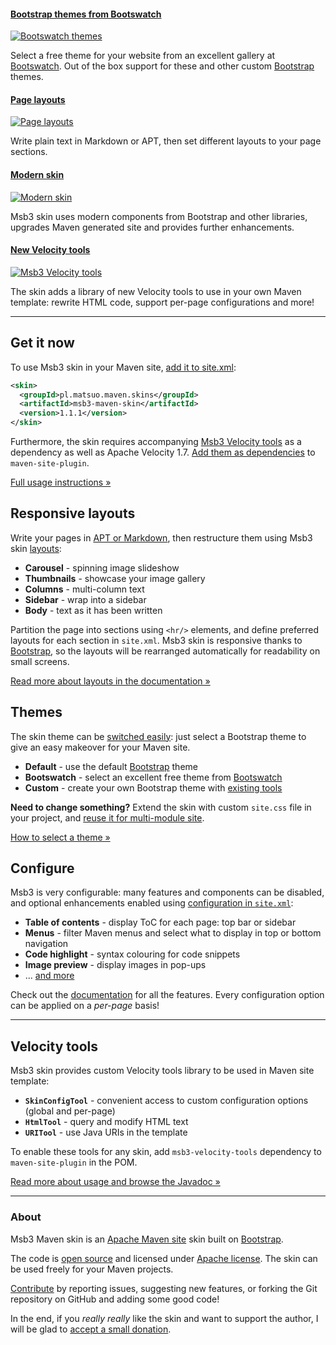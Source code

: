 #### [Bootstrap themes from Bootswatch][themes]

[![Bootswatch themes](images/carousel-themes.png)][themes]

Select a free theme for your website from an excellent gallery at [Bootswatch][bootswatch].
Out of the box support for these and other custom [Bootstrap][bootstrap] themes.


#### [Page layouts][msb3-layouts]

[![Page layouts](images/carousel-layouts.jpg)][msb3-layouts]

Write plain text in Markdown or APT, then set different layouts to your page sections.


#### [Modern skin][msb3-misc]

[![Modern skin](images/carousel-components.jpg)][msb3-misc]

Msb3 skin uses modern components from Bootstrap and other libraries, upgrades Maven generated
site and provides further enhancements.


#### [New Velocity tools][msb3-tools]

[![Msb3 Velocity tools](images/carousel-tools.png)][msb3-tools]

The skin adds a library of new Velocity tools to use in your own Maven template: rewrite HTML code,
support per-page configurations and more!


[bootswatch]: http://bootswatch.com
[bootstrap]: http://getbootstrap.com
[themes]: skin/themes/
[msb3-layouts]: skin/layouts.html
[msb3-misc]: skin/misc.html
[msb3-tools]: msb3-velocity-tools/


---


## Get it now

To use Msb3 skin in your Maven site, [add it to site.xml][msb3-usage]:

```xml
<skin>
  <groupId>pl.matsuo.maven.skins</groupId>
  <artifactId>msb3-maven-skin</artifactId>
  <version>1.1.1</version>
</skin>
```

Furthermore, the skin requires accompanying [Msb3 Velocity tools][msb3-tools] as a dependency
as well as Apache Velocity 1.7.
[Add them as dependencies][msb3-usage] to `maven-site-plugin`.

[Full usage instructions &raquo;][msb3-usage]

[msb3-usage]: skin/


## Responsive layouts

Write your pages in [APT or Markdown][doxia-formats], then restructure them using Msb3 skin
[layouts][msb3-layouts]:

-   **Carousel** - spinning image slideshow
-   **Thumbnails** - showcase your image gallery
-   **Columns** - multi-column text
-   **Sidebar** - wrap into a sidebar
-   **Body** - text as it has been written

Partition the page into sections using `<hr/>` elements, and define preferred layouts for each section in `site.xml`. Msb3 skin is responsive thanks to [Bootstrap][bootstrap], so the layouts
will be rearranged automatically for readability on small screens.

[Read more about layouts in the documentation &raquo;][msb3-layouts]

[doxia-formats]: http://maven.apache.org/doxia/references/index.html


## Themes

The skin theme can be [switched easily][themes]: just select a Bootstrap theme
to give an easy makeover for your Maven site.

-   **Default** - use the default [Bootstrap][bootstrap] theme
-   **Bootswatch** - select an excellent free theme from [Bootswatch][bootswatch]
-   **Custom** - create your own Bootstrap theme with [existing tools][bootstrap-custom]

**Need to change something?** Extend the skin with custom `site.css` file in your project, and
[reuse it for multi-module site][msb3-multi].

[How to select a theme &raquo;][themes]

[bootstrap-custom]: http://twitter.github.com/bootstrap/customize.html
[msb3-multi]: skin/multi-module.html


## Configure

Msb3 is very configurable: many features and components can be disabled, and optional
enhancements enabled using [configuration in `site.xml`][msb3-config]:

-   **Table of contents** - display ToC for each page: top bar or sidebar
-   **Menus** - filter Maven menus and select what to display in top or bottom navigation
-   **Code highlight** - syntax colouring for code snippets
-   **Image preview** - display images in pop-ups
-   ... [and more][msb3-config]

Check out the [documentation][msb3-config] for all the features. Every configuration option
can be applied on a _per-page_ basis!

[msb3-config]: skin/config.html


---


## Velocity tools

Msb3 skin provides custom Velocity tools library to be used in Maven site template:

-   **`SkinConfigTool`** - convenient access to custom configuration options (global and per-page)
-   **`HtmlTool`** - query and modify HTML text
-   **`URITool`** - use Java URIs in the template

To enable these tools for any skin, add `msb3-velocity-tools` dependency to
`maven-site-plugin` in the POM.

[Read more about usage and browse the Javadoc &raquo;][msb3-tools]


---


### About

Msb3 Maven skin is an [Apache Maven site][mvn-site] skin built on [Bootstrap][bootstrap].

The code is [open source][msb3-github] and licensed under [Apache license][apache-license].
The skin can be used freely for your Maven projects.

[Contribute][contribute] by reporting issues, suggesting new features, or forking the
Git repository on GitHub and adding some good code!

In the end, if you _really really_ like the skin and want to support the author, I will
be glad to [accept a small donation][donate].

[mvn-site]: http://maven.apache.org/guides/mini/guide-site.html
[apache-license]: http://www.apache.org/licenses/LICENSE-2.0
[contribute]: contribute.html
[msb3-github]: http://github.com/tunguski/msb3-maven-skin/
[donate]: https://www.paypal.com/cgi-bin/webscr?cmd=_s-xclick&amp;hosted_button_id=QWKNRFZH52828
